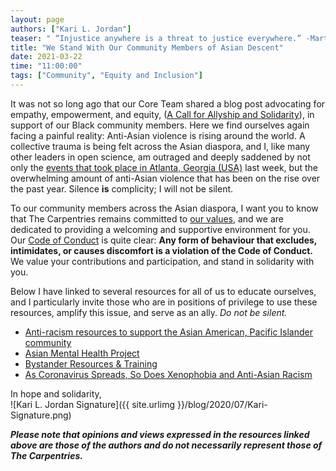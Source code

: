 ```yaml
---
layout: page
authors: ["Kari L. Jordan"]
teaser: " “Injustice anywhere is a threat to justice everywhere.” -Martin Luther King, Jr."
title: "We Stand With Our Community Members of Asian Descent"
date: 2021-03-22
time: "11:00:00"
tags: ["Community", "Equity and Inclusion"]
---
```


It was not so long ago that our Core Team shared a blog post advocating for empathy, empowerment, and equity, ([A Call for Allyship and Solidarity](https://carpentries.org/blog/2020/06/call-for-allyship-and-solidarity/)), in support of our Black community members. Here we find ourselves again facing a painful reality: Anti-Asian violence is rising around the world. A collective trauma is being felt across the Asian diaspora, and I, like many other leaders in open science, am outraged and deeply saddened by not only the [events that took place in Atlanta, Georgia (USA)](https://www.nytimes.com/2021/03/16/us/atlanta-shootings-massage-parlor.html) last week, but the overwhelming amount of anti-Asian violence that has been on the rise over the past year. Silence __is__ complicity; I will not be silent.

To our community members across the Asian diaspora, I want you to know that The Carpentries remains committed to [our values](https://carpentries.org/values/), and we are dedicated to providing a welcoming and supportive environment for you. Our [Code of Conduct](https://docs.carpentries.org/topic_folders/policies/code-of-conduct.html#) is quite clear: **Any form of behaviour that excludes, intimidates, or causes discomfort is a violation of the Code of Conduct.** We value your contributions and participation, and stand in solidarity with you.

Below I have linked to several resources for all of us to educate ourselves, and I particularly invite those who are in positions of privilege to use these resources, amplify this issue, and serve as an ally. _Do not be silent._

- [Anti-racism resources to support the Asian American, Pacific Islander community](https://www.nbcnews.com/news/asian-america/anti-racism-resources-support-asian-american-pacific-islander-community-n1260467)  
- [Asian Mental Health Project](https://asianmentalhealthproject.com/)  
- [Bystander Resources & Training](https://www.ihollaback.org/bystander-resources/)   
- [As Coronavirus Spreads, So Does Xenophobia and Anti-Asian Racism](https://time.com/5797836/coronavirus-racism-stereotypes-attacks/)   

In hope and solidarity,<br />
![Kari L. Jordan Signature]({{ site.urlimg }}/blog/2020/07/Kari-Signature.png)

***Please note that opinions and views expressed in the resources linked above are those of the authors and do not necessarily represent those of The Carpentries.***
